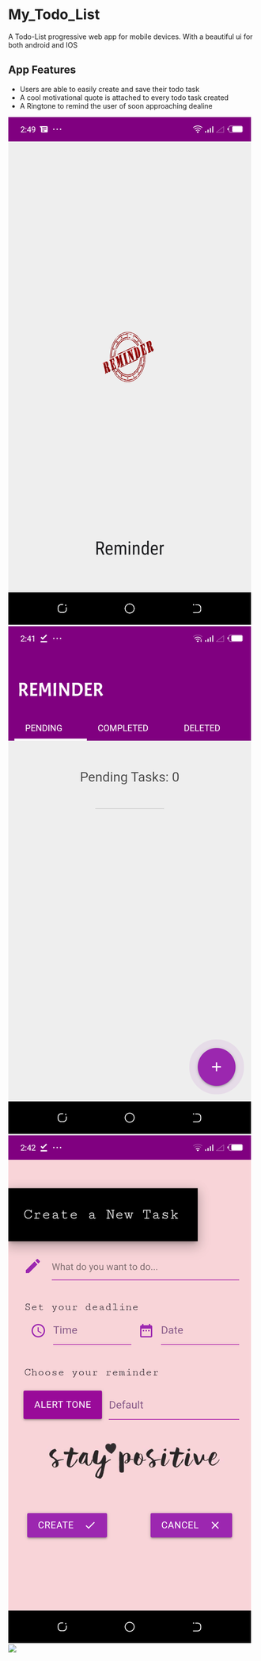 # My_Todo_List
A Todo-List progressive web app for mobile devices. With a beautiful ui for both android and IOS
## App Features
  * Users are able to easily create  and save their todo task
  * A cool motivational quote is attached to every todo task created
  * A Ringtone to remind the user of soon approaching dealine
  
 ![HomePage](assets/images/Screenshot_loading.png) ![](assets/images/Screenshot_empty.png)  ![](assets/images/Screenshot_create.png) ![](assets/image/Screenshot_tasks.png)

